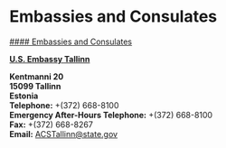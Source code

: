 # Embassies and Consulates

[#### Embassies and Consulates](javascript:void(0); "Embassies and Consulates")

[**U.S. Embassy Tallinn**](https://ee.usembassy.gov/)

**Kentmanni 20  
15099 Tallinn  
Estonia  
Telephone:** +(372) 668-8100  
**Emergency After-Hours Telephone:** +(372) 668-8100  
**Fax:** +(372) 668-8267  
**Email:** [ACSTallinn@state.gov](mailto:ACSTallinn@state.gov)
